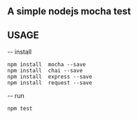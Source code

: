 ## A simple nodejs mocha test ##

## USAGE ##
-- install
```
npm install  mocha --save
npm install  chai --save
npm install  express --save
npm install  request --save
```
-- run
```
npm test
```
